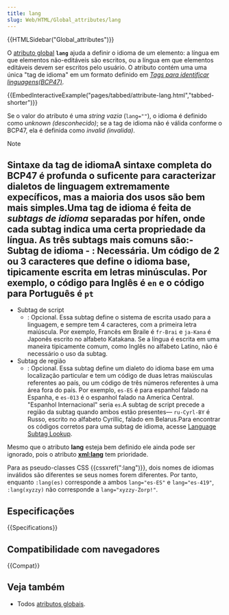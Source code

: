 ```yaml
---
title: lang
slug: Web/HTML/Global_attributes/lang
---
```


{{HTMLSidebar("Global_attributes")}}

O [atributo global](/pt-BR/docs/Web/HTML/Global_attributes) **`lang`** ajuda a definir o idioma de um elemento: a língua em que elementos não-editáveis são escritos, ou a língua em que elementos editáveis devem ser escritos pelo usuário. O atributo contém uma uma única "tag de idioma" em um formato definido em [_Tags para identificar linguagens(BCP47)_](https://www.ietf.org/rfc/bcp/bcp47.txt).

{{EmbedInteractiveExample("pages/tabbed/attribute-lang.html","tabbed-shorter")}}

Se o valor do atributo é uma _string vazia_ (`lang=""`), o idioma é definido como _unknown (desconhecido)_; se a tag de idioma não é válida conforme o BCP47, ela é definida como _invalid (invalida)_.

> [!NOTE]
>
> ## Sintaxe da tag de idiomaA sintaxe completa do BCP47 é profunda o suficente para caracterizar dialetos de linguagem extremamente expecíficos, mas a maioria dos usos são bem mais simples.Uma tag de idioma é feita de _subtags de idioma_ separadas por hífen, onde cada subtag indica uma certa propriedade da língua. As três subtags mais comuns são:- Subtag de idioma - : Necessária. Um código de 2 ou 3 caracteres que define o idioma base, tipicamente escrita em letras minúsculas. Por exemplo, o código para Inglês é `en` e o código para Português é `pt`
>
> - Subtag de script
>   - : Opcional. Essa subtag define o sistema de escrita usado para a linguagem, e sempre tem 4 caracteres, com a primeira letra maiúscula. Por exemplo, Francês em Braile é `fr-Brai` e `ja-Kana` é Japonês escrito no alfabeto Katakana. Se a língua é escrita em uma maneira tipicamente comum, como Inglês no alfabeto Latino, não é necessário o uso da subtag.
> - Subtag de região
>   - : Opcional. Essa subtag define um dialeto do idioma base em uma localização particular e tem um código de duas letras maiúsculas referentes ao país, ou um código de três números referentes à uma área fora do país. Por exemplo, `es-ES` é para espanhol falado na Espanha, e `es-013` é o espanhol falado na America Central. "Espanhol Internacional" seria `es`.A subtag de script precede a região da subtag quando ambos estão presentes— `ru-Cyrl-BY` é Russo, escrito no alfabeto Cyrillic, falado em Belarus.Para encontrar os códigos corretos para uma subtag de idioma, acesse [Language Subtag Lookup](https://r12a.github.io/app-subtags/).

Mesmo que o atributo **lang** esteja bem definido ele ainda pode ser ignorado, pois o atributo [**xml:lang**](/pt-BR/docs/Web/HTML/Global_attributes/xml:lang) tem prioridade.

Para as pseudo-classes CSS {{cssxref(":lang")}}, dois nomes de idiomas inválidos são diferentes se seus nomes forem diferentes. Por tanto, enquanto `:lang(es)` corresponde a ambos `lang="es-ES"` e `lang="es-419"`, `:lang(xyzzy)` não corresponde a `lang="xyzzy-Zorp!"`.

## Especificações

{{Specifications}}

## Compatibilidade com navegadores

{{Compat}}

## Veja também

- Todos [atributos globais](/pt-BR/docs/Web/HTML/Global_attributes).
